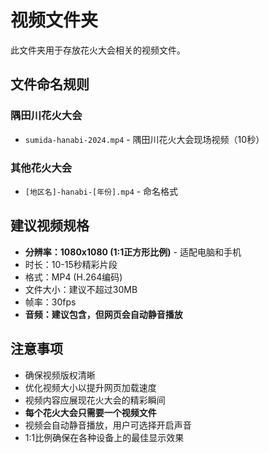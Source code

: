 # 视频文件夹

此文件夹用于存放花火大会相关的视频文件。

## 文件命名规则

### 隅田川花火大会
- `sumida-hanabi-2024.mp4` - 隅田川花火大会现场视频（10秒）

### 其他花火大会
- `[地区名]-hanabi-[年份].mp4` - 命名格式

## 建议视频规格
- **分辨率：1080x1080 (1:1正方形比例)** - 适配电脑和手机
- 时长：10-15秒精彩片段
- 格式：MP4 (H.264编码)
- 文件大小：建议不超过30MB
- 帧率：30fps
- **音频：建议包含，但网页会自动静音播放**

## 注意事项
- 确保视频版权清晰
- 优化视频大小以提升网页加载速度
- 视频内容应展现花火大会的精彩瞬间
- **每个花火大会只需要一个视频文件**
- 视频会自动静音播放，用户可选择开启声音
- 1:1比例确保在各种设备上的最佳显示效果 